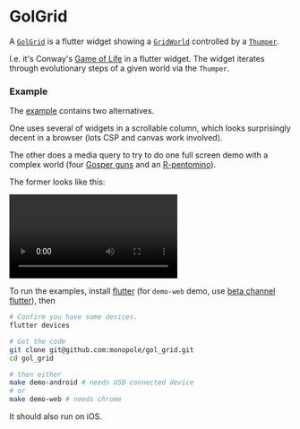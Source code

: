 # GolGrid

A [`GolGrid`] is a flutter widget showing
a [`GridWorld`] controlled by a [`Thumper`].

I.e. it's Conway's [Game of Life] in a flutter widget.
The widget iterates through evolutionary steps of
a given world via the `Thumper`.

### Example

The [example] contains two alternatives.

One uses several of widgets in a scrollable column,
which looks surprisingly decent in a browser (lots
CSP and canvas work involved).

The other does a media query to try to do one full
screen demo with a complex world (four [Gosper guns]
and an [R-pentomino]).

The former looks like this:

![movie][movie]

To run the examples, install [flutter] (for `demo-web`
demo, use [beta channel flutter]), then

```bash
# Confirm you have some devices.
flutter devices

# Get the code
git clone git@github.com:monopole/gol_grid.git
cd gol_grid

# then either
make demo-android # needs USB connected device
# or
make demo-web # needs chrome
```

It should also run on iOS.

[beta channel flutter]: https://flutter.dev/docs/get-started/web
[`GolGrid`]: https://pub.dev/packages/gol_grid
[`GridWorld`]: https://pub.dev/packages/grid_world
[`Thumper`]: https://pub.dev/packages/thumper
[Game of Life]: https://en.wikipedia.org/wiki/Conway%27s_Game_of_Life
[Gosper guns]: https://en.wikipedia.org/wiki/Gun_(cellular_automaton)
[R-pentomino]: https://en.wikipedia.org/wiki/Conway%27s_Game_of_Life#Examples_of_patterns
[spaceship]: https://en.wikipedia.org/wiki/Conway%27s_Game_of_Life#Examples_of_patterns
[example]: ./example/lib/main.dart
[shot1]: ./images/shot1.png
[shot2]: ./images/shot2.png
[movie]: ./images/demo-chrome-at-v0.1.7.mp4
[flutter]: https://flutter.dev/docs/get-started/install
